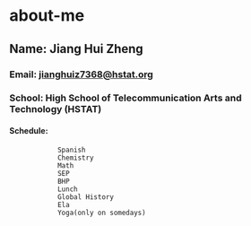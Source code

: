 # about-me

## Name: Jiang Hui Zheng
### Email: jianghuiz7368@hstat.org
### School: High School of Telecommunication Arts and Technology (HSTAT)
#### Schedule: 
                Spanish
                Chemistry
                Math
                SEP
                BHP
                Lunch
                Global History
                Ela
                Yoga(only on somedays)
                
                